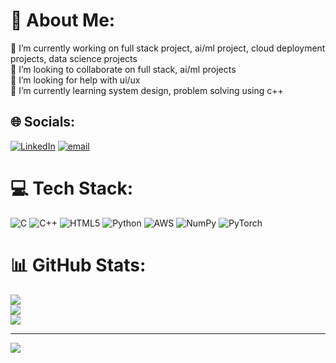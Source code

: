 # 💫 About Me:
🔭 I’m currently working on full stack project, ai/ml project, cloud deployment projects, data science projects<br>👯 I’m looking to collaborate on full stack, ai/ml projects<br>🤝 I’m looking for help with ui/ux<br>🌱 I’m currently learning system design, problem solving using c++<br>


## 🌐 Socials:
[![LinkedIn](https://img.shields.io/badge/LinkedIn-%230077B5.svg?logo=linkedin&logoColor=white)](https://linkedin.com/in/www.linkedin.com/in/gaurish-aradhy-42490829b) [![email](https://img.shields.io/badge/Email-D14836?logo=gmail&logoColor=white)](mailto:gaurisharadhy@gmail.com) 

# 💻 Tech Stack:
![C](https://img.shields.io/badge/c-%2300599C.svg?style=for-the-badge&logo=c&logoColor=white) ![C++](https://img.shields.io/badge/c++-%2300599C.svg?style=for-the-badge&logo=c%2B%2B&logoColor=white) ![HTML5](https://img.shields.io/badge/html5-%23E34F26.svg?style=for-the-badge&logo=html5&logoColor=white) ![Python](https://img.shields.io/badge/python-3670A0?style=for-the-badge&logo=python&logoColor=ffdd54) ![AWS](https://img.shields.io/badge/AWS-%23FF9900.svg?style=for-the-badge&logo=amazon-aws&logoColor=white) ![NumPy](https://img.shields.io/badge/numpy-%23013243.svg?style=for-the-badge&logo=numpy&logoColor=white) ![PyTorch](https://img.shields.io/badge/PyTorch-%23EE4C2C.svg?style=for-the-badge&logo=PyTorch&logoColor=white)
# 📊 GitHub Stats:
![](https://github-readme-stats.vercel.app/api?username=www.linkedin.com/in/gaurish-aradhy-42490829b&theme=default&hide_border=false&include_all_commits=true&count_private=true)<br/>
![](https://github-readme-streak-stats.herokuapp.com/?user=www.linkedin.com/in/gaurish-aradhy-42490829b&theme=default&hide_border=false)<br/>
![](https://github-readme-stats.vercel.app/api/top-langs/?username=www.linkedin.com/in/gaurish-aradhy-42490829b&theme=default&hide_border=false&include_all_commits=true&count_private=true&layout=compact)

---
[![](https://visitcount.itsvg.in/api?id=www.linkedin.com/in/gaurish-aradhy-42490829b&icon=0&color=0)](https://visitcount.itsvg.in)

<!-- Proudly created with GPRM ( https://gprm.itsvg.in ) -->
